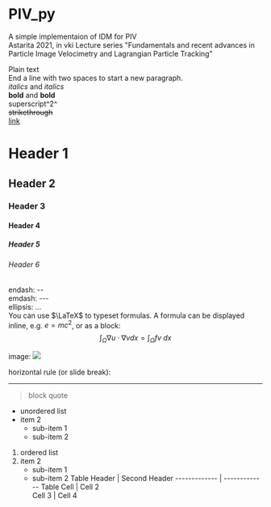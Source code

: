 # PIV_py
A simple implementaion of IDM for PIV     
Astarita 2021, in vki Lecture series "Fundamentals and recent advances in Particle Image Velocimetry and Lagrangian Particle Tracking"  

Plain text   
End a line with two spaces to start a new paragraph.   
*italics* and _italics_   
**bold** and __bold__   
superscript^2^   
~~strikethrough~~   
[link](www.rstudio.com)   
# Header 1   
## Header 2   
### Header 3   
#### Header 4   
##### Header 5   
###### Header 6   
endash: --   
emdash: ---   
ellipsis: ...   
You can use $\LaTeX$ to typeset formulas. A formula can be displayed inline, e.g. $e=mc^2$, or as a block:
$$\int_\Omega \nabla u \cdot \nabla vdx = \int_\Omega fv~dx$$

image: ![](path/to/smallorb.png)  
  
horizontal rule (or slide break):  
*** 
> block quote   
* unordered list 
* item 2 
    + sub-item 1 
    + sub-item 2 
     
1. ordered list 
2. item 2 
    + sub-item 1 
    + sub-item 2 
Table Header  | Second Header 
------------- | ------------- 
Table Cell    | Cell 2        
Cell 3        | Cell 4  
